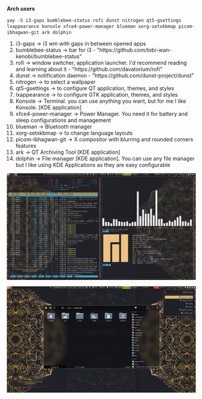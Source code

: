 <b>Arch users</b>
	
	
	yay -S i3-gaps bumblebee-status rofi dunst nitrogen qt5-gsettings lxappearance konsole xfce4-power-manager blueman xorg-setxkbmap picom-ibhagwan-git ark dolphin
	

<ol>
  <li>i3-gaps  -> i3 wm with gaps in between opened apps </li>
  <li>bumblebee-status -> bar for i3 - "https://github.com/tobi-wan-kenobi/bumblebee-status"</li>
  <li>rofi -> window switcher, application launcher. I'd recommend reading and learning about it - "https://github.com/davatorium/rofi"</li>
  <li>dunst -> notification daemon - "https://github.com/dunst-project/dunst"</li>
  <li>nitrogen -> to select a wallpaper </li>
  <li>qt5-gsettings -> to configure QT application, themes, and styles </li>
  <li>lxappearance -> to configure GTK application, themes, and styles </li>
  <li>Konsole -> Terminal. you can use anything you want, but for me I like Konsole. [KDE application]</li>
  <li>xfce4-power-manager -> Power Manager. You need it for battery and sleep configurations and management</li>
  <li>blueman -> Bluetooth manager</li>
  <li>xorg-setxkbmap -> to change language layouts </li>
  <li>picom-ibhagwan-git -> X compositor with blurring and rounded corners features</li>
  <li>ark -> QT Archiving Tool [KDE application]</li>
  <li>dolphin -> File manager [KDE application]. You can use any file manager but I like using KDE Applications as they are easy configurable</li>
</ol> 


<p align='center'>
	<img alt='Wallpaper 1' src='https://github.com/AhmedSaadi0/i3-Ramadan/blob/master/screenshots/i3-2022-03-17_15-11.png'/>
</p>
<p align='center'>
	<img alt='Wallpaper 1' src='https://github.com/AhmedSaadi0/i3-Ramadan/blob/master/screenshots/Screenshot_20220329_013159.png'/>
</p>
